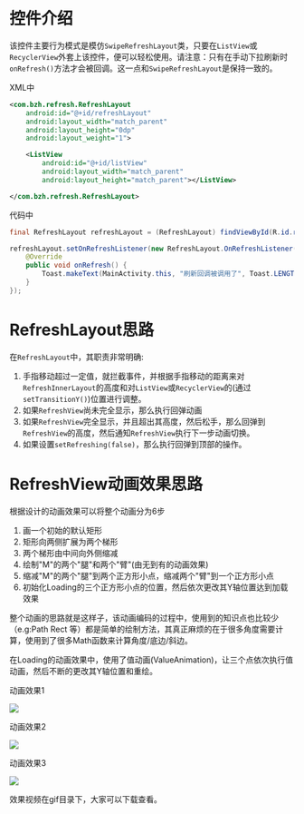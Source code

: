 
# 控件介绍

该控件主要行为模式是模仿`SwipeRefreshLayout`类，只要在`ListView`或`RecyclerView`外套上该控件，便可以轻松使用。请注意：只有在手动下拉刷新时`onRefresh()`方法才会被回调。这一点和`SwipeRefreshLayout`是保持一致的。

XML中
```xml
<com.bzh.refresh.RefreshLayout
	android:id="@+id/refreshLayout"
	android:layout_width="match_parent"
	android:layout_height="0dp"
	android:layout_weight="1">

	<ListView
		android:id="@+id/listView"
		android:layout_width="match_parent"
		android:layout_height="match_parent"></ListView>

</com.bzh.refresh.RefreshLayout>

```

代码中
```java
final RefreshLayout refreshLayout = (RefreshLayout) findViewById(R.id.refreshLayout);

refreshLayout.setOnRefreshListener(new RefreshLayout.OnRefreshListener() {
	@Override
	public void onRefresh() {
		Toast.makeText(MainActivity.this, "刷新回调被调用了", Toast.LENGTH_SHORT).show();
	}
});
```

# RefreshLayout思路

在`RefreshLayout`中，其职责非常明确:

1. 手指移动超过一定值，就拦截事件，并根据手指移动的距离来对`RefreshInnerLayout`的高度和对`ListView`或`RecyclerView`的(通过`setTransitionY()`)位置进行调整。
2. 如果`RefreshView`尚未完全显示，那么执行回弹动画
3. 如果`RefreshView`完全显示，并且超出其高度，然后松手，那么回弹到`RefreshView`的高度，然后通知`RefreshView`执行下一步动画切换。
4. 如果设置`setRefreshing(false)`，那么执行回弹到顶部的操作。

# RefreshView动画效果思路

根据设计的动画效果可以将整个动画分为6步

1. 画一个初始的默认矩形
2. 矩形向两侧扩展为两个梯形
3. 两个梯形由中间向外侧缩减
4. 绘制"M"的两个"腿"和两个"臂"(由无到有的动画效果)
5. 缩减"M"的两个"腿"到两个正方形小点，缩减两个"臂"到一个正方形小点
6. 初始化Loading的三个正方形小点的位置，然后依次更改其Y轴位置达到加载效果

整个动画的思路就是这样子，该动画编码的过程中，使用到的知识点也比较少（e.g:Path Rect 等）都是简单的绘制方法，其真正麻烦的在于很多角度需要计算，使用到了很多Math函数来计算角度/底边/斜边。

在Loading的动画效果中，使用了值动画(ValueAnimation)，让三个点依次执行值动画，然后不断的更改其Y轴位置和重绘。

动画效果1

![](https://github.com/biezhihua/YYTM/raw/master/gif/演示1.gif)

动画效果2

![](https://github.com/biezhihua/YYTM/raw/master/gif/演示2.gif)

动画效果3

![](https://github.com/biezhihua/YYTM/raw/master/gif/演示3.gif)

效果视频在gif目录下，大家可以下载查看。
